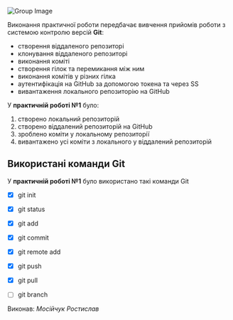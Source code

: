 ![Group Image](https://media.ztu.edu.ua/wp-content/uploads/2020/02/Group-6-1-1536x465.png)

Виконання практичної роботи передбачає вивчення прийомів роботи з системою контролю версій **Git**:

- створення віддаленого репозиторі
- клонування віддаленого репозиторі
- виконання коміті
- створення гілок та перемикання між ним
- виконання комітів у різних гілка
- аутентифікація на GitHub за допомогою токена та через SS
- вивантаження локального репозиторію на GitHub

У **практичній роботі №1** було:

1. створено локальний репозиторій
2. створено віддалений репозиторій на GitHub
3. зроблено коміти у локальному репозиторії
4. вивантажено усі коміти з локального у віддалений репозиторій

## Використані команди Git

У **практичній роботі №1** було використано такі команди Git

- [x] git init
- [x] git status
- [x] git add
- [x] git commit
- [x] git remote add
- [x] git push
- [x] git pull
- [ ] git branch


Виконав: _Мосійчук Ростислав_

